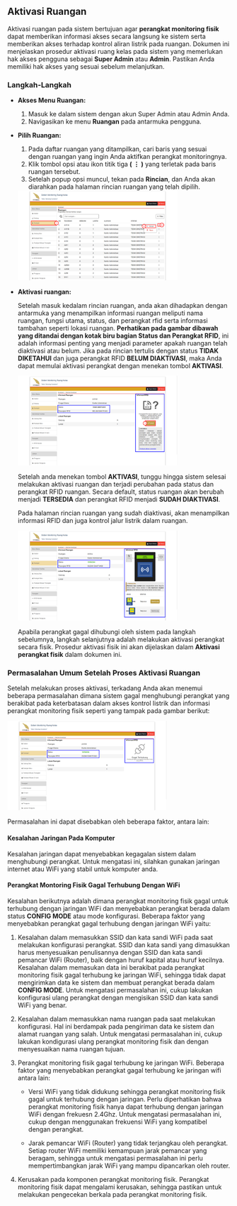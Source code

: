 ## Aktivasi Ruangan

Aktivasi ruangan pada sistem bertujuan agar **perangkat monitoring fisik** dapat memberikan informasi akses secara langsung ke sistem serta memberikan akses terhadap kontrol aliran listrik pada ruangan. Dokumen ini menjelaskan prosedur aktivasi ruang kelas pada sistem yang memerlukan hak akses pengguna sebagai **Super Admin** atau **Admin**. Pastikan Anda memiliki hak akses yang sesuai sebelum melanjutkan.

### Langkah-Langkah

- **Akses Menu Ruangan:**

  1. Masuk ke dalam sistem dengan akun Super Admin atau Admin Anda.
  2. Navigasikan ke menu **Ruangan** pada antarmuka pengguna.

- **Pilih Ruangan:**

  1. Pada daftar ruangan yang ditampilkan, cari baris yang sesuai dengan ruangan yang ingin Anda aktifkan perangkat monitoringnya.
  2. Klik tombol opsi atau ikon titik tiga **( ⋮ )** yang terletak pada baris ruangan tersebut.
  3. Setelah popup opsi muncul, tekan pada **Rincian**, dan Anda akan diarahkan pada halaman rincian ruangan yang telah dipilih.

  <img src="https://raw.githubusercontent.com/thinkiewinkie/sistem_monitoring_ruang_kelas_guidance/main/assets/images/activation_1.png" alt="room_activation_step_1" loading="lazy" width="360px" />

- **Aktivasi ruangan:**

  Setelah masuk kedalam rincian ruangan, anda akan dihadapkan dengan antarmuka yang menampilkan informasi ruangan meliputi nama ruangan, fungsi utama, status, dan perangkat rfid serta informasi tambahan seperti lokasi ruangan. **Perhatikan pada gambar dibawah yang ditandai dengan kotak biru bagian Status dan Perangkat RFID**, ini adalah informasi penting yang menjadi parameter apakah ruangan telah diaktivasi atau belum. Jika pada rincian tertulis dengan status **TIDAK DIKETAHUI** dan juga perangkat RFID **BELUM DIAKTIVASI**, maka Anda dapat memulai aktivasi perangkat dengan menekan tombol **AKTIVASI**.

  <img src="https://raw.githubusercontent.com/thinkiewinkie/sistem_monitoring_ruang_kelas_guidance/main/assets/images/activation_2.png" alt="room_activation_step_2" loading="lazy" width="360px" />

  Setelah anda menekan tombol **AKTIVASI**, tunggu hingga sistem selesai melakukan aktivasi ruangan dan terjadi perubahan pada status dan perangkat RFID ruangan. Secara default, status ruangan akan berubah menjadi **TERSEDIA** dan perangkat RFID menjadi **SUDAH DIAKTIVASI**.

  Pada halaman rincian ruangan yang sudah diaktivasi, akan menampilkan informasi RFID dan juga kontrol jalur listrik dalam ruangan.

  <img src="https://raw.githubusercontent.com/thinkiewinkie/sistem_monitoring_ruang_kelas_guidance/main/assets/images/activation_4.png" alt="room_activation_step_4" loading="lazy" width="360px" />

  Apabila perangkat gagal dihubungi oleh sistem pada langkah sebelumnya, langkah selanjutnya adalah melakukan aktivasi perangkat secara fisik. Prosedur aktivasi fisik ini akan dijelaskan dalam **Aktivasi perangkat fisik** dalam dokumen ini.

### Permasalahan Umum Setelah Proses Aktivasi Ruangan

Setelah melakukan proses aktivasi, terkadang Anda akan menemui beberapa permasalahan dimana sistem gagal menghubungi perangkat yang berakibat pada keterbatasan dalam akses kontrol listrik dan informasi perangkat monitoring fisik seperti yang tampak pada gambar berikut:

<img src="https://raw.githubusercontent.com/thinkiewinkie/sistem_monitoring_ruang_kelas_guidance/main/assets/images/activation_3.png"
alt="room_activation_step_3" loading="lazy" width="360px" />

Permasalahan ini dapat disebabkan oleh beberapa faktor, antara lain:

#### Kesalahan Jaringan Pada Komputer

Kesalahan jaringan dapat menyebabkan kegagalan sistem dalam menghubungi perangkat. Untuk mengatasi ini, silahkan gunakan jaringan internet atau WiFi yang stabil untuk komputer anda.

#### Perangkat Montoring Fisik Gagal Terhubung Dengan WiFi

Kesalahan berikutnya adalah dimana perangkat monitoring fisik gagal untuk terhubung dengan jaringan WiFi dan menyebabkan perangkat berada dalam status **CONFIG MODE** atau mode konfigurasi. Beberapa faktor yang menyebabkan perangkat gagal terhubung dengan jaringan WiFi yaitu:

1. Kesalahan dalam memasukkan SSID dan kata sandi WiFi pada saat melakukan konfigurasi perangkat. SSID dan kata sandi yang dimasukkan harus menyesuaikan penulisannya dengan SSID dan kata sandi pemancar WiFi (Router), baik dengan huruf kapital atau huruf kecilnya. Kesalahan dalam memasukan data ini berakibat pada perangkat monitoring fisik gagal terhubung ke jaringan WiFi, sehingga tidak dapat mengirimkan data ke sistem dan membuat perangkat berada dalam **CONFIG MODE**. Untuk mengatasi permasalahan ini, cukup lakukan konfigurasi ulang perangkat dengan mengisikan SSID dan kata sandi WiFi yang benar.

2. Kesalahan dalam memasukkan nama ruangan pada saat melakukan konfigurasi. Hal ini berdampak pada pengiriman data ke sistem dan alamat ruangan yang salah. Untuk mengatasi permasalahan ini, cukup lakukan kondigurasi ulang perangkat monitoring fisik dan dengan menyesuaikan nama ruangan tujuan.

3. Perangkat monitoring fisik gagal terhubung ke jaringan WiFi. Beberapa faktor yang menyebabkan perangkat gagal terhubung ke jaringan wifi antara lain:

   - Versi WiFi yang tidak didukung sehingga perangkat monitoring fisik gagal untuk terhubung dengan jaringan. Perlu diperhatikan bahwa perangkat monitoring fisik hanya dapat terhubung dengan jaringan WiFi dengan frekuesn 2.4Ghz. Untuk mengatasi permasalahan ini, cukup dengan menggunakan frekuensi WiFi yang kompatibel dengan perangkat.

   - Jarak pemancar WiFi (Router) yang tidak terjangkau oleh perangkat. Setiap router WiFi memiliki kemampuan jarak pemancar yang beragam, sehingga untuk mengatasi permasalahan ini perlu mempertimbangkan jarak WiFi yang mampu dipancarkan oleh router.

4. Kerusakan pada komponen perangkat monitoring fisik. Perangkat monitoring fisik dapat mengalami kerusakan, sehingga pastikan untuk melakukan pengecekan berkala pada perangkat monitoring fisik.

